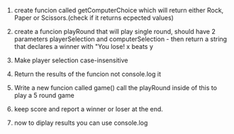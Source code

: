 1. create funcion called getComputerChoice which will return either Rock, Paper or Scissors.(check if it returns ecpected values)

2. create a funcion playRound that will play single round, should have 2 parameters playerSelection and computerSelection - then return a string that declares a winner with "You lose! x beats y

3. Make player selection case-insensitive

4. Return the results of the funcion not console.log it

5. Write a new funcion called game() call the playRound inside of this to play a 5 round game

6. keep score and report a winner or loser at the end.

7. now to diplay results you can use console.log